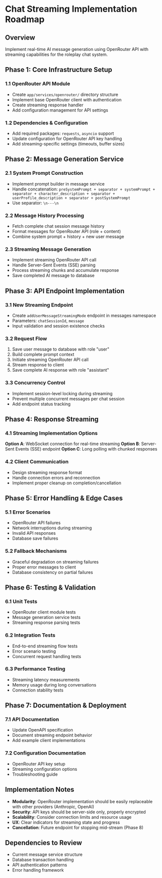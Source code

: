 # Chat Streaming Implementation Roadmap

## Overview
Implement real-time AI message generation using OpenRouter API with streaming capabilities for the roleplay chat system.

## Phase 1: Core Infrastructure Setup

### 1.1 OpenRouter API Module
- Create `app/services/openrouter/` directory structure
- Implement base OpenRouter client with authentication
- Create streaming response handler
- Add configuration management for API settings

### 1.2 Dependencies & Configuration
- Add required packages: `requests`, `asyncio` support
- Update configuration for OpenRouter API key handling
- Add streaming-specific settings (timeouts, buffer sizes)

## Phase 2: Message Generation Service

### 2.1 System Prompt Construction
- Implement prompt builder in message service
- Handle concatenation: `preSystemPrompt + separator + systemPrompt + separator + character_description + separator + userProfile_description + separator + postSystemPrompt`
- Use separator: `\n---\n`

### 2.2 Message History Processing
- Fetch complete chat session message history
- Format messages for OpenRouter API (role + content)
- Combine system prompt + history + new user message

### 2.3 Streaming Message Generation
- Implement streaming OpenRouter API call
- Handle Server-Sent Events (SSE) parsing
- Process streaming chunks and accumulate response
- Save completed AI message to database

## Phase 3: API Endpoint Implementation

### 3.1 New Streaming Endpoint
- Create `addUserMessageStreamingMode` endpoint in messages namespace
- Parameters: `chatSessionId`, `message`
- Input validation and session existence checks

### 3.2 Request Flow
1. Save user message to database with role "user"
2. Build complete prompt context
3. Initiate streaming OpenRouter API call
4. Stream response to client
5. Save complete AI response with role "assistant"

### 3.3 Concurrency Control
- Implement session-level locking during streaming
- Prevent multiple concurrent messages per chat session
- Add endpoint status tracking

## Phase 4: Response Streaming

### 4.1 Streaming Implementation Options
**Option A**: WebSocket connection for real-time streaming
**Option B**: Server-Sent Events (SSE) endpoint
**Option C**: Long polling with chunked responses

### 4.2 Client Communication
- Design streaming response format
- Handle connection errors and reconnection
- Implement proper cleanup on completion/cancellation

## Phase 5: Error Handling & Edge Cases

### 5.1 Error Scenarios
- OpenRouter API failures
- Network interruptions during streaming
- Invalid API responses
- Database save failures

### 5.2 Fallback Mechanisms
- Graceful degradation on streaming failures
- Proper error messages to client
- Database consistency on partial failures

## Phase 6: Testing & Validation

### 6.1 Unit Tests
- OpenRouter client module tests
- Message generation service tests
- Streaming response parsing tests

### 6.2 Integration Tests
- End-to-end streaming flow tests
- Error scenario testing
- Concurrent request handling tests

### 6.3 Performance Testing
- Streaming latency measurements
- Memory usage during long conversations
- Connection stability tests

## Phase 7: Documentation & Deployment

### 7.1 API Documentation
- Update OpenAPI specification
- Document streaming endpoint behavior
- Add example client implementations

### 7.2 Configuration Documentation
- OpenRouter API key setup
- Streaming configuration options
- Troubleshooting guide

## Implementation Notes

- **Modularity**: OpenRouter implementation should be easily replaceable with other providers (Anthropic, OpenAI)
- **Security**: API keys should be server-side only, properly encrypted
- **Scalability**: Consider connection limits and resource usage
- **UX**: Clear indicators for streaming state and progress
- **Cancellation**: Future endpoint for stopping mid-stream (Phase 8)

## Dependencies to Review
- Current message service structure
- Database transaction handling
- API authentication patterns
- Error handling framework
